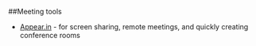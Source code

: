 ##Meeting tools

* [Appear.in](https://appear.in/) - for screen sharing, remote meetings, and quickly creating conference rooms
